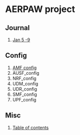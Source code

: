 # AERPAW project

## Journal

1.  [Jan 5 -9](journal/Jan29-Feb2.md)

## Config

1.  [AMF config](amf/etc/config.yaml)
2.  AUSF_config
3.  NRF_config
4.  UDM_config
5.  UDR_config
6.  SMF_config
7.  UPF_config

## Misc

1.  [Table of contents](toc.md)
